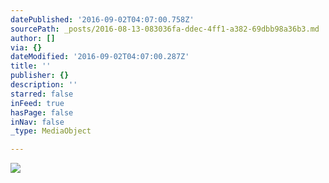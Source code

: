 ```yaml
---
datePublished: '2016-09-02T04:07:00.758Z'
sourcePath: _posts/2016-08-13-083036fa-ddec-4ff1-a382-69dbb98a36b3.md
author: []
via: {}
dateModified: '2016-09-02T04:07:00.287Z'
title: ''
publisher: {}
description: ''
starred: false
inFeed: true
hasPage: false
inNav: false
_type: MediaObject

---
```

![](https://the-grid-user-content.s3-us-west-2.amazonaws.com/e01de649-8baa-4e13-8c25-3192e12cea9e.jpg)